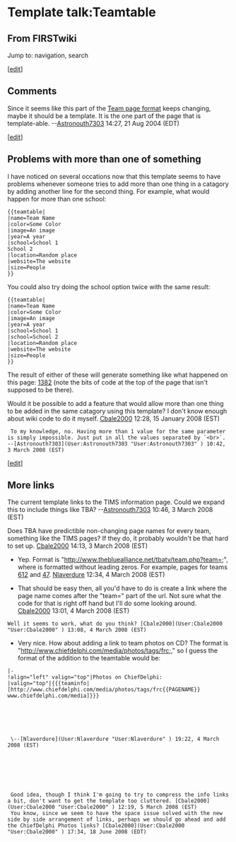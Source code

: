 # Template talk:Teamtable

## From FIRSTwiki

Jump to: navigation, search

[[edit](/index.php?title=Template_talk:Teamtable&action=edit&section=1 "Edit
section: Comments")]

## Comments

Since it seems like this part of the [Team page format](FIRSTwiki:Team_page_format "FIRSTwiki:Team page format") keeps changing, maybe it should be a template. It is the one part of the page that is template-able. --[Astronouth7303](User:Astronouth7303 "User:Astronouth7303") 14:27, 21 Aug 2004 (EDT)

[[edit](/index.php?title=Template_talk:Teamtable&action=edit&section=2 "Edit
section: Problems with more than one of something")]

## Problems with more than one of something

I have noticed on several occations now that this template seems to have problems whenever someone tries to add more than one thing in a catagory by adding another line for the second thing. For example, what would happen for more than one school:

```
{{teamtable|
|name=Team Name
|color=Some Color
|image=An image
|year=A year
|school=School 1
School 2
|location=Random place
|website=The website
|size=People
}}
```

You could also try doing the school option twice with the same result:

```
{{teamtable|
|name=Team Name
|color=Some Color
|image=An image
|year=A year
|school=School 1
|school=School 2
|location=Random place
|website=The website
|size=People
}}
```

The result of either of these will generate something like what happened on this page: [1382](1382 "1382") (note the bits of code at the top of the page that isn't supposed to be there).

Would it be possible to add a feature that would allow more than one thing to be added in the same catagory using this template? I don't know enough about wiki code to do it myself. [Cbale2000](User:Cbale2000 "User:Cbale2000") 12:28, 15 January 2008 (EST)

```
 To my knowledge, no. Having more than 1 value for the same parameter is simply impossible. Just put in all the values separated by `<br>`. --[Astronouth7303](User:Astronouth7303 "User:Astronouth7303" ) 10:42, 3 March 2008 (EST) 
```

[[edit](/index.php?title=Template_talk:Teamtable&action=edit&section=3 "Edit
section: More links")]

## More links

The current template links to the TIMS information page. Could we expand this to include things like TBA? --[Astronouth7303](User:Astronouth7303 "User:Astronouth7303") 10:46, 3 March 2008 (EST)

Does TBA have predictible non-changing page names for every team, something like the TIMS pages? If they do, it probably wouldn't be that hard to set up. [Cbale2000](User:Cbale2000 "User:Cbale2000") 14:13, 3 March 2008 (EST)

- Yep. Format is "[http://www.thebluealliance.net/tbatv/team.php?team=<teamNumber>](http://www.thebluealliance.net/tbatv/team.php?team=<teamNumber&gt);", where <teamNumber> is formatted without leading zeros. For example, pages for teams [612](http://www.thebluealliance.net/tbatv/team.php?team=612 "http://www.thebluealliance.net/tbatv/team.php?team=612") and [47](http://www.thebluealliance.net/tbatv/team.php?team=47 "http://www.thebluealliance.net/tbatv/team.php?team=47"). [Nlaverdure](User:Nlaverdure "User:Nlaverdure") 12:34, 4 March 2008 (EST)

- That should be easy then, all you'd have to do is create a link where the page name comes after the "team=" part of the url. Not sure what the code for that is right off hand but I'll do some looking around. [Cbale2000](User:Cbale2000 "User:Cbale2000") 13:01, 4 March 2008 (EST)

```
Well it seems to work, what do you think? [Cbale2000](User:Cbale2000 "User:Cbale2000" ) 13:08, 4 March 2008 (EST) 
```

- Very nice. How about adding a link to team photos on CD? The format is "[http://www.chiefdelphi.com/media/photos/tags/frc<teamNumber>](http://www.chiefdelphi.com/media/photos/tags/frc<teamNumber&gt);," so I guess the format of the addition to the teamtable would be:

```
|-
!align="left" valign="top"|Photos on ChiefDelphi:
|valign="top"|{{{teaminfo|[http://www.chiefdelphi.com/media/photos/tags/frc{{PAGENAME}} www.chiefdelphi.com/media]}}}






 \--[Nlaverdure](User:Nlaverdure "User:Nlaverdure" ) 19:22, 4 March 2008 (EST) 







 Good idea, though I think I'm going to try to compress the info links a bit, don't want to get the template too cluttered. [Cbale2000](User:Cbale2000 "User:Cbale2000" ) 12:19, 5 March 2008 (EST) 
 You know, since we seem to have the space issue solved with the new side by side arrangement of links, perhaps we should go ahead and add the ChiefDelphi Photos links? [Cbale2000](User:Cbale2000 "User:Cbale2000" ) 17:34, 18 June 2008 (EDT) 
```
